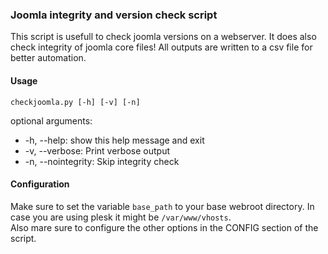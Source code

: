### Joomla integrity and version check script

This script is usefull to check joomla versions on a webserver. It does also check integrity of joomla core files!
All outputs are written to a csv file for better automation.

#### Usage

```
checkjoomla.py [-h] [-v] [-n]
```

optional arguments:
 - -h, --help:         show this help message and exit
 - -v, --verbose:      Print verbose output
 - -n, --nointegrity:  Skip integrity check


#### Configuration

Make sure to set the variable ```base_path``` to your base webroot directory. In case you are using plesk it might be ```/var/www/vhosts```.  
Also mare sure to configure the other options in the CONFIG section of the script.